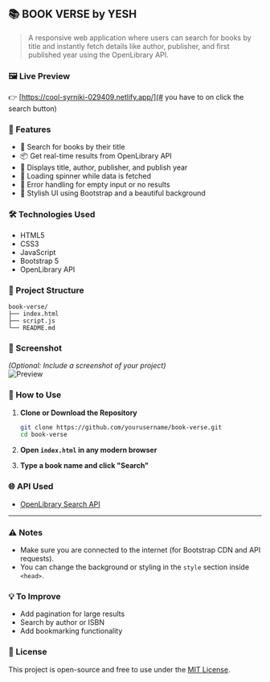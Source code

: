 ## 📚 BOOK VERSE by YESH

> A responsive web application where users can search for books by title and instantly fetch details like author, publisher, and first published year using the OpenLibrary API.
### 🖼️ Live Preview  
 
👉 [https://cool-syrniki-029409.netlify.app/](# you have to on click the search button)

### 🚀 Features
- 📖 Search for books by their title
- 📦 Get real-time results from OpenLibrary API
- 🧠 Displays title, author, publisher, and publish year
- 🔄 Loading spinner while data is fetched
- 🚫 Error handling for empty input or no results
- 🎨 Stylish UI using Bootstrap and a beautiful background

### 🛠️ Technologies Used
- HTML5
- CSS3
- JavaScript
- Bootstrap 5
- OpenLibrary API

### 📁 Project Structure
```
book-verse/
├── index.html
├── script.js
└── README.md
```


### 📸 Screenshot  
*(Optional: Include a screenshot of your project)*  
![Preview](https://images.unsplash.com/photo-1532012197267-da84d127e765)



### 🔧 How to Use

1. **Clone or Download the Repository**
   ```bash
   git clone https://github.com/yourusername/book-verse.git
   cd book-verse
   ```

2. **Open `index.html` in any modern browser**

3. **Type a book name and click "Search"**


### 🌐 API Used
- [OpenLibrary Search API](https://openlibrary.org/dev/docs/api/search)

---

### ⚠️ Notes
- Make sure you are connected to the internet (for Bootstrap CDN and API requests).
- You can change the background or styling in the `style` section inside `<head>`.



### 💡 To Improve
- Add pagination for large results
- Search by author or ISBN
- Add bookmarking functionality



### 📄 License
This project is open-source and free to use under the [MIT License](LICENSE).

